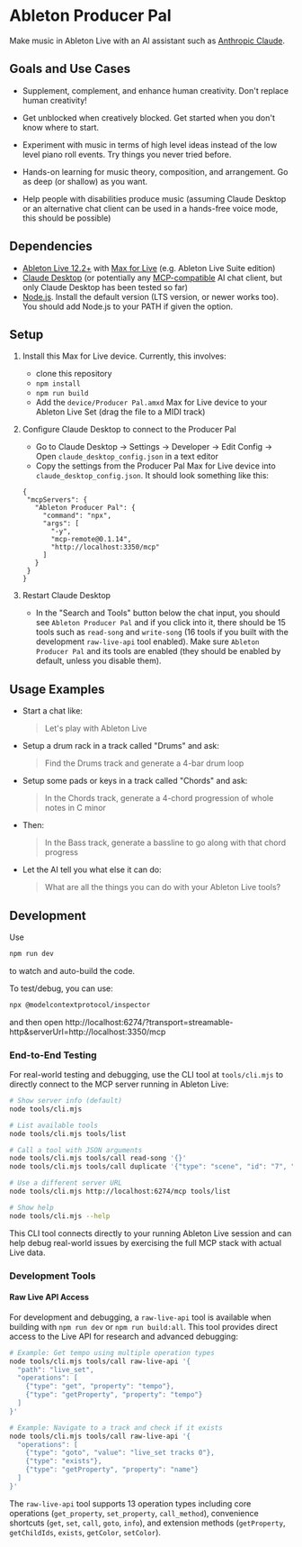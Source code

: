 # Ableton Producer Pal

Make music in Ableton Live with an AI assistant such as
[Anthropic Claude](https://www.anthropic.com/claude).

## Goals and Use Cases

- Supplement, complement, and enhance human creativity. Don't replace human
  creativity!

- Get unblocked when creatively blocked. Get started when you don't know where
  to start.

- Experiment with music in terms of high level ideas instead of the low level
  piano roll events. Try things you never tried before.

- Hands-on learning for music theory, composition, and arrangement. Go as deep
  (or shallow) as you want.

- Help people with disabilities produce music (assuming Claude Desktop or an
  alternative chat client can be used in a hands-free voice mode, this should be
  possible)

## Dependencies

- [Ableton Live 12.2+](https://www.ableton.com/live/) with
  [Max for Live](https://www.ableton.com/live/max-for-live/) (e.g. Ableton Live
  Suite edition)
- [Claude Desktop](https://claude.ai/download) (or potentially any
  [MCP-compatible](https://modelcontextprotocol.io/) AI chat client, but only
  Claude Desktop has been tested so far)
- [Node.js](https://nodejs.org/). Install the default version (LTS version, or
  newer works too). You should add Node.js to your PATH if given the option.

## Setup

1. Install this Max for Live device. Currently, this involves:
   - clone this repository
   - `npm install`
   - `npm run build`
   - Add the `device/Producer Pal.amxd` Max for Live device to your Ableton Live
     Set (drag the file to a MIDI track)
2. Configure Claude Desktop to connect to the Producer Pal
   - Go to Claude Desktop → Settings → Developer → Edit Config → Open
     `claude_desktop_config.json` in a text editor
   - Copy the settings from the Producer Pal Max for Live device into
     `claude_desktop_config.json`. It should look something like this:

   ```
   {
    "mcpServers": {
      "Ableton Producer Pal": {
        "command": "npx",
        "args": [
          "-y",
          "mcp-remote@0.1.14",
          "http://localhost:3350/mcp"
        ]
      }
    }
   }
   ```

3. Restart Claude Desktop
   - In the "Search and Tools" button below the chat input, you should see
     `Ableton Producer Pal` and if you click into it, there should be 15 tools
     such as `read-song` and `write-song` (16 tools if you built with the
     development `raw-live-api` tool enabled). Make sure `Ableton Producer Pal`
     and its tools are enabled (they should be enabled by default, unless you
     disable them).

## Usage Examples

- Start a chat like:

  > Let's play with Ableton Live

- Setup a drum rack in a track called "Drums" and ask:

  > Find the Drums track and generate a 4-bar drum loop

- Setup some pads or keys in a track called "Chords" and ask:

  > In the Chords track, generate a 4-chord progression of whole notes in C
  > minor

- Then:

  > In the Bass track, generate a bassline to go along with that chord progress

- Let the AI tell you what else it can do:

  > What are all the things you can do with your Ableton Live tools?

## Development

Use

```sh
npm run dev
```

to watch and auto-build the code.

To test/debug, you can use:

```sh
npx @modelcontextprotocol/inspector
```

and then open
http://localhost:6274/?transport=streamable-http&serverUrl=http://localhost:3350/mcp

### End-to-End Testing

For real-world testing and debugging, use the CLI tool at `tools/cli.mjs` to
directly connect to the MCP server running in Ableton Live:

```sh
# Show server info (default)
node tools/cli.mjs

# List available tools
node tools/cli.mjs tools/list

# Call a tool with JSON arguments
node tools/cli.mjs tools/call read-song '{}'
node tools/cli.mjs tools/call duplicate '{"type": "scene", "id": "7", "destination": "arrangement", "arrangementStartTime": "5|1"}'

# Use a different server URL
node tools/cli.mjs http://localhost:6274/mcp tools/list

# Show help
node tools/cli.mjs --help
```

This CLI tool connects directly to your running Ableton Live session and can
help debug real-world issues by exercising the full MCP stack with actual Live
data.

### Development Tools

#### Raw Live API Access

For development and debugging, a `raw-live-api` tool is available when building
with `npm run dev` or `npm run build:all`. This tool provides direct access to
the Live API for research and advanced debugging:

```sh
# Example: Get tempo using multiple operation types
node tools/cli.mjs tools/call raw-live-api '{
  "path": "live_set",
  "operations": [
    {"type": "get", "property": "tempo"},
    {"type": "getProperty", "property": "tempo"}
  ]
}'

# Example: Navigate to a track and check if it exists
node tools/cli.mjs tools/call raw-live-api '{
  "operations": [
    {"type": "goto", "value": "live_set tracks 0"},
    {"type": "exists"},
    {"type": "getProperty", "property": "name"}
  ]
}'
```

The `raw-live-api` tool supports 13 operation types including core operations
(`get_property`, `set_property`, `call_method`), convenience shortcuts (`get`,
`set`, `call`, `goto`, `info`), and extension methods (`getProperty`,
`getChildIds`, `exists`, `getColor`, `setColor`).

